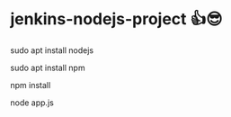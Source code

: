 # jenkins-nodejs-project 👍😎


sudo apt install nodejs

sudo apt install npm

npm install

node app.js
